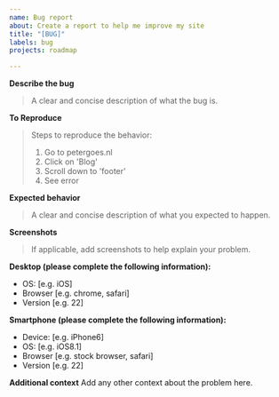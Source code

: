 ```yaml
---
name: Bug report
about: Create a report to help me improve my site
title: "[BUG]"
labels: bug
projects: roadmap

---
```


**Describe the bug**
> A clear and concise description of what the bug is.

**To Reproduce**
> Steps to reproduce the behavior:
> 1. Go to petergoes.nl
> 2. Click on 'Blog'
> 3. Scroll down to 'footer'
> 4. See error

**Expected behavior**
> A clear and concise description of what you expected to happen.

**Screenshots**
> If applicable, add screenshots to help explain your problem.

**Desktop (please complete the following information):**
 - OS: [e.g. iOS]
 - Browser [e.g. chrome, safari]
 - Version [e.g. 22]

**Smartphone (please complete the following information):**
 - Device: [e.g. iPhone6]
 - OS: [e.g. iOS8.1]
 - Browser [e.g. stock browser, safari]
 - Version [e.g. 22]

**Additional context**
Add any other context about the problem here.
